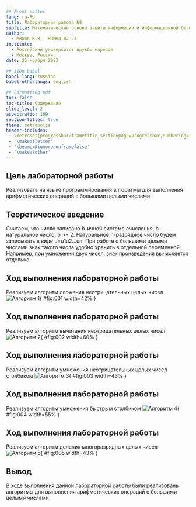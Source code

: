 ```yaml
---
## Front matter
lang: ru-RU
title: Лабораторная работа №8
subtitle: Математические основы защиты информации и информационной безопасности
author:
  - Минов К.В., НПМмд-02-23
institute:
  - Российский университет дружбы народов
  - Москва, Россия
date: 25 ноября 2023

## i18n babel
babel-lang: russian
babel-otherlangs: english

## Formatting pdf
toc: false
toc-title: Содержание
slide_level: 2
aspectratio: 169
section-titles: true
theme: metropolis
header-includes:
 - \metroset{progressbar=frametitle,sectionpage=progressbar,numbering=fraction}
 - '\makeatletter'
 - '\beamer@ignorenonframefalse'
 - '\makeatother'
---
```


## Цель лабораторной работы

Реализовать на языке программирования алгоритмы для выполнения арифметических операций с большими целыми числами

## Теоретическое введение

Считаем, что число записано b-ичной системе счисления, b - натуральное число, b >= 2. Натуральное n-разрядное число будем записывать в виде u=u1u2...un. При работе с большими целыми числами знак такого числа удобно хранить в отдельной переменной. Например, при умножении двух чисел, знак произведения вычисляется отдельно.

## Ход выполнения лабораторной работы

Реализуем алгоритм сложения неотрицательных целых чисел
![Алгоритм 1](image/alg1.PNG){ #fig:001 width=42% }


## Ход выполнения лабораторной работы

Реализуем алгоритм вычитания неотрицательных целых чисел
![Алгоритм 2](image/alg2.PNG){ #fig:002 width=60% }


## Ход выполнения лабораторной работы
Реализуем алгоритм умножения неотрицательных целых чисел столбиком
![Алгоритм 3](image/alg3.PNG){ #fig:003 width=43% }


## Ход выполнения лабораторной работы
Реализуем алгоритм умножения быстрым столбиком
![Алгоритм 4](image/alg4.PNG){ #fig:004 width=55% }


## Ход выполнения лабораторной работы
Реализуем алгоритм деления многоразрядных целых чисел
![Алгоритм 5](image/alg5.PNG){ #fig:005 width=43% }

## Вывод

В ходе выполнения данной лабораторной работы были реализованы алгоритмы для выполнения арифметических операций с большими целыми числами


